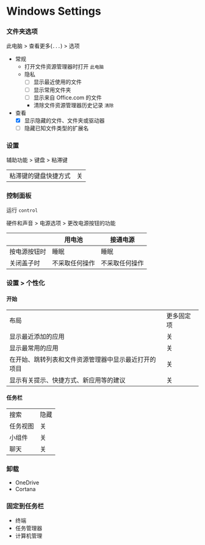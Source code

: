 # Windows Settings

### 文件夹选项

此电脑 > 查看更多(`...`) > 选项

- 常规
    - 打开文件资源管理器时打开 `此电脑`
    - 隐私
        - [ ] 显示最近使用的文件
        - [ ] 显示常用文件夹
        - [ ] 显示来自 Office.com 的文件  
        - 清除文件资源管理器历史记录 `清除`
- 查看
    - [x] 显示隐藏的文件、文件夹或驱动器
    - [ ] 隐藏已知文件类型的扩展名
### 设置

辅助功能 > 键盘 > 粘滞键 

|              |               |
| ------------ | ------------- |
| 粘滞键的键盘快捷方式      | 关 |
### 控制面板

运行 `control`

硬件和声音 > 电源选项 > 更改电源按钮的功能

|              | 用电池         | 接通电源      |
| ------------ | ------------- | ------------  |
| 按电源按钮时  | 睡眠           | 睡眠          |
| 关闭盖子时    | 不采取任何操作 | 不采取任何操作  |


### 设置 > 个性化 
#### 开始

|              |               |
| ------------ | ------------- |
| 布局                                                 | 更多固定项 |
| 显示最近添加的应用                                    | 关 |
| 显示最常用的应用                                      | 关 |
| 在开始、跳转列表和文件资源管理器中显示最近打开的项目    | 关 |
| 显示有关提示、快捷方式、新应用等的建议                 | 关 |

#### 任务栏

|              |               |
| ------------ | ------------- |
| 搜索                   | 隐藏 |
| 任务视图                 | 关 |
| 小组件                   | 关 |
| 聊天                    | 关 |

### 卸载

- OneDrive
- Cortana

### 固定到任务栏

- 终端
- 任务管理器
- 计算机管理


